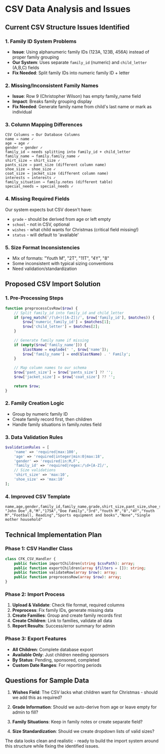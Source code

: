 # CSV Data Analysis and Issues

## Current CSV Structure Issues Identified

### 1. **Family ID System Problems**
- **Issue**: Using alphanumeric family IDs (123A, 123B, 456A) instead of proper family grouping
- **Our System**: Uses separate `family_id` (numeric) and `child_letter` (A,B,C) fields  
- **Fix Needed**: Split family IDs into numeric family ID + letter

### 2. **Missing/Inconsistent Family Names**
- **Issue**: Row 9 (Christopher Wilson) has empty family_name field
- **Impact**: Breaks family grouping display
- **Fix Needed**: Generate family name from child's last name or mark as individual

### 3. **Column Mapping Differences**
```csv
CSV Columns → Our Database Columns
name → name ✓
age → age ✓
gender → gender ✓
family_id → needs splitting into family_id + child_letter
family_name → family.family_name ✓
shirt_size → shirt_size ✓
pants_size → pant_size (different column name)
shoe_size → shoe_size ✓
coat_size → jacket_size (different column name)
interests → interests ✓
family_situation → family.notes (different table)
special_needs → special_needs ✓
```

### 4. **Missing Required Fields**
Our system expects but CSV doesn't have:
- `grade` - should be derived from age or left empty
- `school` - not in CSV, optional
- `wishes` - what child wants for Christmas (critical field missing!)
- `status` - will default to 'available'

### 5. **Size Format Inconsistencies**  
- Mix of formats: "Youth M", "2T", "11T", "4Y", "8"
- Some inconsistent with typical sizing conventions
- Need validation/standardization

## Proposed CSV Import Solution

### 1. **Pre-Processing Steps**
```php
function preprocessCsvRow($row) {
    // Split family_id into family_id and child_letter
    if (preg_match('/(\d+)([A-Z])/', $row['family_id'], $matches)) {
        $row['numeric_family_id'] = $matches[1];
        $row['child_letter'] = $matches[2];
    }
    
    // Generate family name if missing
    if (empty($row['family_name'])) {
        $lastName = explode(' ', $row['name']);
        $row['family_name'] = end($lastName) . ' Family';
    }
    
    // Map column names to our schema
    $row['pant_size'] = $row['pants_size'] ?? '';
    $row['jacket_size'] = $row['coat_size'] ?? '';
    
    return $row;
}
```

### 2. **Family Creation Logic**
- Group by numeric family ID
- Create family record first, then children
- Handle family situations in family.notes field

### 3. **Data Validation Rules**
```php
$validationRules = [
    'name' => 'required|max:100',
    'age' => 'required|integer|min:0|max:18', 
    'gender' => 'required|in:M,F',
    'family_id' => 'required|regex:/\d+[A-Z]/',
    // Size validations
    'shirt_size' => 'max:10',
    'shoe_size' => 'max:10'
];
```

### 4. **Improved CSV Template**

```csv
name,age,gender,family_id,family_name,grade,shirt_size,pant_size,shoe_size,jacket_size,interests,wishes,special_needs,family_situation
"John Doe",8,"M","175A","Doe Family","3rd","Youth M","8","4Y","Youth M","Football, Reading","Sports equipment and books","None","Single mother household"
```

## Technical Implementation Plan

### Phase 1: CSV Handler Class
```php
class CFK_CSV_Handler {
    public function importChildren(string $csvPath): array;
    public function exportChildren(array $filters = []): string;
    public function validateRow(array $row): array;
    public function preprocessRow(array $row): array;
}
```

### Phase 2: Import Process
1. **Upload & Validate**: Check file format, required columns
2. **Preprocess**: Fix family IDs, generate missing data  
3. **Create Families**: Group and create family records first
4. **Create Children**: Link to families, validate all data
5. **Report Results**: Success/error summary for admin

### Phase 3: Export Features
- **All Children**: Complete database export
- **Available Only**: Just children needing sponsors
- **By Status**: Pending, sponsored, completed
- **Custom Date Ranges**: For reporting periods

## Questions for Sample Data

1. **Wishes Field**: The CSV lacks what children want for Christmas - should we add this as required?

2. **Grade Information**: Should we auto-derive from age or leave empty for admin to fill?

3. **Family Situations**: Keep in family notes or create separate field?

4. **Size Standardization**: Should we create dropdown lists of valid sizes?

The data looks clean and realistic - ready to build the import system around this structure while fixing the identified issues.